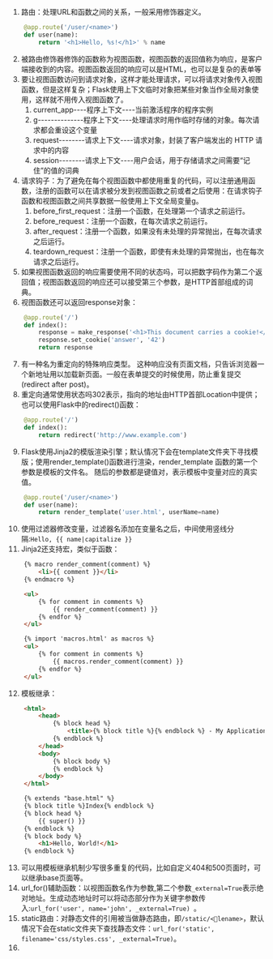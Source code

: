 1. 路由：处理URL和函数之间的关系，一般采用修饰器定义。
```python
    @app.route('/user/<name>')
    def user(name):
        return '<h1>Hello, %s!</h1>' % name
```
2. 被路由修饰器修饰的函数称为视图函数，视图函数的返回值称为响应，是客户端接收到的内容。视图函数返回的响应可以是HTML，也可以是复杂的表单等
3. 要让视图函数访问到请求对象，这样才能处理请求，可以将请求对象传入视图函数，但是这样复杂；Flask使用上下文临时对象把某些对象当作全局对象使用，这样就不用传入视图函数了。
    1. current_app----程序上下文----当前激活程序的程序实例
    2. g--------------程序上下文----处理请求时用作临时存储的对象。每次请求都会重设这个变量
    3. request--------请求上下文----请求对象，封装了客户端发出的 HTTP 请求中的内容
    4. session--------请求上下文----用户会话，用于存储请求之间需要“记住”的值的词典
4. 请求钩子：为了避免在每个视图函数中都使用重复的代码，可以注册通用函数，注册的函数可以在请求被分发到视图函数之前或者之后使用：在请求钩子函数和视图函数之间共享数据一般使用上下文全局变量g。
    1. before_first_request：注册一个函数，在处理第一个请求之前运行。
    2. before_request：注册一个函数，在每次请求之前运行。
    3. after_request：注册一个函数，如果没有未处理的异常抛出，在每次请求之后运行。
    4. teardown_request：注册一个函数，即使有未处理的异常抛出，也在每次请求之后运行。
5. 如果视图函数返回的响应需要使用不同的状态吗，可以把数字码作为第二个返回值；视图函数返回的响应还可以接受第三个参数，是HTTP首部组成的词典。
6. 视图函数还可以返回response对象：
```python
    @app.route('/')
    def index():
        response = make_response('<h1>This document carries a cookie!</h1>')
        response.set_cookie('answer', '42')
        return response
```
7. 有一种名为重定向的特殊响应类型。 这种响应没有页面文档，只告诉浏览器一个新地址用以加载新页面。一般在表单提交的时候使用，防止重复提交(redirect after post)。
8. 重定向通常使用状态吗302表示，指向的地址由HTTP首部Location中提供；也可以使用Flask中的redirect()函数：
```python
    @app.route('/')
    def index():
        return redirect('http://www.example.com')
```
9. Flask使用Jinja2的模版渲染引擎；默认情况下会在template文件夹下寻找模版；使用render_template()函数进行渲染，render_template 函数的第一个参数是模板的文件名。 随后的参数都是键值对，表示模板中变量对应的真实值。
```python
    @app.route('/user/<name>')
    def user(name):
        return render_template('user.html', userName=name)
```
10. 使用过滤器修改变量，过滤器名添加在变量名之后，中间使用竖线分隔:`Hello, {{ name|capitalize }}`
11. Jinja2还支持宏，类似于函数：
```html
    {% macro render_comment(comment) %}
        <li>{{ comment }}</li>
    {% endmacro %}

    <ul>
        {% for comment in comments %}
            {{ render_comment(comment) }}
        {% endfor %}
    </ul>

    {% import 'macros.html' as macros %}
    <ul>
        {% for comment in comments %}
            {{ macros.render_comment(comment) }}
        {% endfor %}
    </ul>
```
12. 模板继承：
```html
    <html>
        <head>
            {% block head %}
                <title>{% block title %}{% endblock %} - My Application</title>
            {% endblock %}
        </head>
        <body>
            {% block body %}
            {% endblock %}
        </body>
    </html>

    {% extends "base.html" %}
    {% block title %}Index{% endblock %}
    {% block head %}
        {{ super() }}
    {% endblock %}
    {% block body %}
        <h1>Hello, World!</h1>
    {% endblock %}
```
13. 可以用模板继承机制少写很多重复的代码，比如自定义404和500页面时，可以继承base页面等。
14. url_for()辅助函数：以视图函数名作为参数,第二个参数`_external=True`表示绝对地址。生成动态地址时可以将动态部分作为关键字参数传入:`url_for('user', name='john', _external=True) `。
15. static路由：对静态文件的引用被当做静态路由，即`/static/<lename>`，默认情况下会在static文件夹下查找静态文件：`url_for('static', filename='css/styles.css', _external=True)`。
16. 


